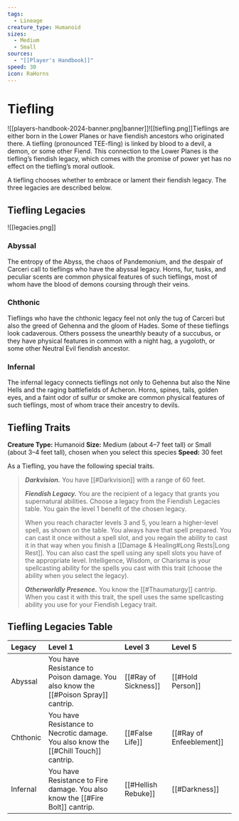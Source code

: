 ```yaml
---
tags:
  - Lineage
creature_type: Humanoid
sizes:
  - Medium
  - Small
sources:
  - "[[Player's Handbook]]"
speed: 30
icon: RaHorns
---
```


# Tiefling

![[players-handbook-2024-banner.png|banner]]![[tiefling.png]]Tieflings are either born in the Lower Planes or have fiendish ancestors who originated there. A tiefling (pronounced TEE-fling) is linked by blood to a devil, a demon, or some other Fiend. This connection to the Lower Planes is the tiefling’s fiendish legacy, which comes with the promise of power yet has no effect on the tiefling’s moral outlook.

A tiefling chooses whether to embrace or lament their fiendish legacy. The three legacies are described below.

## Tiefling Legacies

![[legacies.png]]

### Abyssal

The entropy of the Abyss, the chaos of Pandemonium, and the despair of Carceri call to tieflings who have the abyssal legacy. Horns, fur, tusks, and peculiar scents are common physical features of such tieflings, most of whom have the blood of demons coursing through their veins.

### Chthonic

Tieflings who have the chthonic legacy feel not only the tug of Carceri but also the greed of Gehenna and the gloom of Hades. Some of these tieflings look cadaverous. Others possess the unearthly beauty of a succubus, or they have physical features in common with a night hag, a yugoloth, or some other Neutral Evil fiendish ancestor.

### Infernal

The infernal legacy connects tieflings not only to Gehenna but also the Nine Hells and the raging battlefields of Acheron. Horns, spines, tails, golden eyes, and a faint odor of sulfur or smoke are common physical features of such tieflings, most of whom trace their ancestry to devils.

## Tiefling Traits

**Creature Type:** Humanoid
**Size:** Medium (about 4–7 feet tall) or Small (about 3–4 feet tall), chosen when you select this species
**Speed:** 30 feet

As a Tiefling, you have the following special traits.
>**_Darkvision._** You have [[#Darkvision]] with a range of 60 feet.
>
>**_Fiendish Legacy._** You are the recipient of a legacy that grants you supernatural abilities. Choose a legacy from the Fiendish Legacies table. You gain the level 1 benefit of the chosen legacy.
>
>When you reach character levels 3 and 5, you learn a higher-level spell, as shown on the table. You always have that spell prepared. You can cast it once without a spell slot, and you regain the ability to cast it in that way when you finish a [[Damage & Healing#Long Rests\|Long Rest]]. You can also cast the spell using any spell slots you have of the appropriate level. Intelligence, Wisdom, or Charisma is your spellcasting ability for the spells you cast with this trait (choose the ability when you select the legacy).
>
>**_Otherworldly Presence._** You know the [[#Thaumaturgy]] cantrip. When you cast it with this trait, the spell uses the same spellcasting ability you use for your Fiendish Legacy trait.

## Tiefling Legacies Table

| Legacy   | Level 1                                                                             | Level 3              | Level 5                  |
|:-------- |:----------------------------------------------------------------------------------- |:-------------------- |:------------------------ |
| Abyssal  | You have Resistance to Poison damage. You also know the [[#Poison Spray]] cantrip.  | [[#Ray of Sickness]] | [[#Hold Person]]         |
| Chthonic | You have Resistance to Necrotic damage. You also know the [[#Chill Touch]] cantrip. | [[#False Life]]      | [[#Ray of Enfeeblement]] |
| Infernal | You have Resistance to Fire damage. You also know the [[#Fire Bolt]] cantrip.       | [[#Hellish Rebuke]]  | [[#Darkness]]            |
